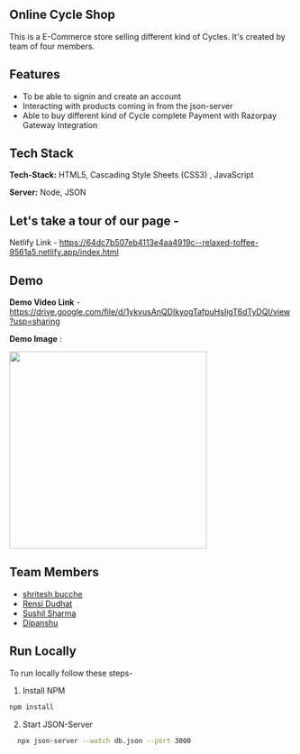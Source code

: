 ## Online Cycle Shop

  This is a E-Commerce store selling different kind of Cycles.
It's created by team of four members.

## Features

- To be able to signin and create an account
- Interacting with products coming in from the json-server
- Able to buy different kind of Cycle complete Payment with Razorpay Gateway Integration

 ## Tech Stack

   **Tech-Stack:** HTML5, Cascading Style Sheets (CSS3) , JavaScript

   **Server:** Node, JSON

   ## Let's take a tour of our page - 

Netlify Link - https://64dc7b507eb4113e4aa4919c--relaxed-toffee-9561a5.netlify.app/index.html

   ## Demo 
  **Demo Video Link** -  https://drive.google.com/file/d/1ykvusAnQDIkyogTafpuHsIigT6dTyDQI/view?usp=sharing

 **Demo Image** :



 <img src="https://github.com/Rensi2411/cycle-shop/assets/135948073/ebba08f5-b90a-4652-997f-edcaf400b6f6" width ="350" margin-left = "300"   />
        
  





## Team Members

- [shritesh bucche](https://github.com/sbucche)
- [Rensi Dudhat](https://github.com/Rensi2411)
- [Sushil Sharma](https://github.com/Sushil1603)
- [Dipanshu ](https://github.com/Dipanshu-verma)



 ## Run Locally

To run locally follow these steps- 
1. Install NPM 
```bash
npm install
```

2.  Start JSON-Server

```bash
  npx json-server --watch db.json --port 3000
```

